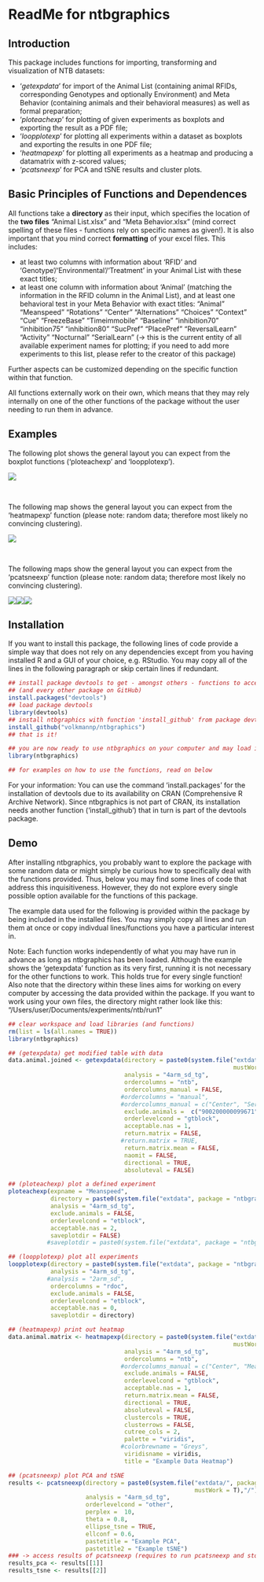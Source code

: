 ReadMe for ntbgraphics
================

## Introduction

This package includes functions for importing, transforming and
visualization of NTB datasets:

  - ‘*getexpdata*’ for import of the Animal List (containing animal
    RFIDs, corresponding Genotypes and optionally Environment) and Meta
    Behavior (containing animals and their behavioral measures) as well
    as formal preparation;
  - ‘*ploteachexp*’ for plotting of given experiments as boxplots and
    exporting the result as a PDF file;
  - ‘*loopplotexp*’ for plotting all experiments within a dataset as
    boxplots and exporting the results in one PDF file;
  - ‘*heatmapexp*’ for plotting all experiments as a heatmap and
    producing a datamatrix with z-scored values;
  - ‘*pcatsneexp*’ for PCA and tSNE results and cluster plots.

## Basic Principles of Functions and Dependences

All functions take a **directory** as their input, which specifies the
location of the **two files** “Animal List.xlsx” and “Meta
Behavior.xlsx” (mind correct spelling of these files - functions rely
on specific names as given\!). It is also important that you mind
correct **formatting** of your excel files. This includes:

  - at least two columns with information about ‘RFID’ and
    ‘Genotype’/‘Environmental’/‘Treatment’ in your Animal List
    with these exact titles;
  - at least one column with information about ‘Animal’ (matching the
    information in the RFID column in the Animal List), and at least one
    behavioral test in your Meta Behavior with exact titles: “Animal”
    “Meanspeed” “Rotations” “Center” “Alternations” “Choices”
    “Context” “Cue” “FreezeBase” “Timeimmobile” “Baseline”
    “inhibition70” “inhibition75” “inhibition80” “SucPref” “PlacePref”
    “ReversalLearn” “Activity” “Nocturnal” “SerialLearn” (-\> this is
    the current entity of all available experiment names for plotting;
    if you need to add more experiments to this list, please refer to
    the creator of this package)  

Further aspects can be customized depending on the specific function
within that function.

All functions externally work on their own, which means that they may
rely internally on one of the other functions of the package without the
user needing to run them in advance.

## Examples

The following plot shows the general layout you can expect from the
boxplot functions (‘ploteachexp’ and ‘loopplotexp’).  

![](README_files/figure-gfm/unnamed-chunk-1-1.png)<!-- -->  
  
 

The following map shows the general layout you can expect from the
‘heatmapexp’ function (please note: random data; therefore most likely
no convincing clustering).  

![](README_files/figure-gfm/unnamed-chunk-2-1.png)<!-- -->  
  
 

The following maps show the general layout you can expect from the
‘pcatsneexp’ function (please note: random data; therefore most likely
no convincing clustering).
 

![](README_files/figure-gfm/unnamed-chunk-3-1.png)<!-- -->![](README_files/figure-gfm/unnamed-chunk-3-2.png)<!-- -->![](README_files/figure-gfm/unnamed-chunk-3-3.png)<!-- -->

## Installation

If you want to install this package, the following lines of code provide
a simple way that does not rely on any dependencies except from you
having installed R and a GUI of your choice, e.g. RStudio. You may copy
all of the lines in the following paragraph or skip certain lines if
redundant.

``` r
## install package devtools to get - amongst others - functions to access ntbgraphics 
## (and every other package on GitHub)
install.packages("devtools")
## load package devtools
library(devtools)
## install ntbgraphics with function 'install_github' from package devtools
install_github("volkmannp/ntbgraphics")
## that is it!

## you are now ready to use ntbgraphics on your computer and may load it using...
library(ntbgraphics)

## for examples on how to use the functions, read on below
```

For your information: You can use the command ‘install.packages’ for the
installation of devtools due to its availability on CRAN (Comprehensive
R Archive Network). Since ntbgraphics is not part of CRAN, its
installation needs another function (‘install\_github’) that in turn is
part of the devtools package.

## Demo

After installing ntbgraphics, you probably want to explore the package
with some random data or might simply be curious how to specifically
deal with the functions provided. Thus, below you may find some lines of
code that address this inquisitiveness. However, they do not explore
every single possible option available for the functions of this
package.  

The example data used for the following is provided within the package
by being included in the installed files. You may simply copy all lines
and run them at once or copy indivdual lines/functions you have a
particular interest in.  

Note: Each function works independently of what you may have run in
advance as long as ntbgraphics has been loaded. Although the example
shows the ‘getexpdata’ function as its very first, running it is not
necessary for the other functions to work. This holds true for every
single function\!    
Also note that the directory within these lines aims for working on
every computer by accessing the data provided within the package. If you
want to work using your own files, the directory might rather look like
this: “/Users/user/Documents/experiments/ntb/run1”

``` r
## clear workspace and load libraries (and functions)
rm(list = ls(all.names = TRUE))
library(ntbgraphics)

## (getexpdata) get modified table with data
data.animal.joined <- getexpdata(directory = paste0(system.file("extdata/", package = "ntbgraphics", 
                                                                mustWork = T),"/"),
                                 analysis = "4arm_sd_tg",
                                 ordercolumns = "ntb",
                                 ordercolumns_manual = FALSE,
                                #ordercolumns = "manual", 
                                #ordercolumns_manual = c("Center", "SerialLearn", "Meanspeed"),
                                 exclude.animals =  c("900200000099671", "900200000099583"),
                                 orderlevelcond = "gtblock",
                                 acceptable.nas = 1,
                                 return.matrix = FALSE,
                                #return.matrix = TRUE,
                                 return.matrix.mean = FALSE,
                                 naomit = FALSE,
                                 directional = TRUE,
                                 absoluteval = FALSE)

## (ploteachexp) plot a defined experiment
ploteachexp(expname = "Meanspeed",
            directory = paste0(system.file("extdata", package = "ntbgraphics", mustWork = T),"/"),
            analysis = "4arm_sd_tg",
            exclude.animals = FALSE,
            orderlevelcond = "etblock",
            acceptable.nas = 2,
            saveplotdir = FALSE)
           #saveplotdir = paste0(system.file("extdata", package = "ntbgraphics", mustWork = T),"/"))

## (loopplotexp) plot all experiments
loopplotexp(directory = paste0(system.file("extdata", package = "ntbgraphics", mustWork = T),"/"),
            analysis = "4arm_sd_tg",
           #analysis = "2arm_sd",
            ordercolumns = "rdoc",
            exclude.animals = FALSE,
            orderlevelcond = "etblock",
            acceptable.nas = 0,
            saveplotdir = directory)

## (heatmapexp) print out heatmap
data.animal.matrix <- heatmapexp(directory = paste0(system.file("extdata", package = "ntbgraphics",
                                                                mustWork = T),"/"),
                                 analysis = "4arm_sd_tg",
                                 ordercolumns = "ntb",
                                #ordercolumns_manual = c("Center", "Meanspeed"),
                                 exclude.animals = FALSE,
                                 orderlevelcond = "gtblock",
                                 acceptable.nas = 1,
                                 return.matrix.mean = FALSE,
                                 directional = TRUE,
                                 absoluteval = FALSE,
                                 clustercols = TRUE,
                                 clusterrows = FALSE,
                                 cutree_cols = 2,
                                 palette = "viridis",
                                #colorbrewname = "Greys",
                                 viridisname = viridis,
                                 title = "Example Data Heatmap")

## (pcatsneexp) plot PCA and tSNE
results <- pcatsneexp(directory = paste0(system.file("extdata/", package = "ntbgraphics", 
                                                     mustWork = T),"/"),
                      analysis = "4arm_sd_tg",
                      orderlevelcond = "other",
                      perplex =  10,
                      theta = 0.8,
                      ellipse_tsne = TRUE,
                      ellconf = 0.6,
                      pastetitle = "Example PCA",
                      pastetitle2 = "Example tSNE")
### -> access results of pcatsneexp (requires to run pcatsneexp and store results as shown above)
results_pca <- results[[1]]
results_tsne <- results[[2]]
```
